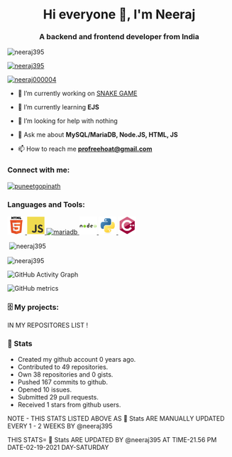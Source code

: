 <h1 align="center">Hi everyone 👋, I'm Neeraj </h1>
<h3 align="center">A backend and frontend developer from India</h3>

<p align="left"> <img src="https://komarev.com/ghpvc/?username=neeraj395&label=Profile%20views&color=0e75b6&style=flat" alt="neeraj395" /> </p>

<p align="left"> <a href="https://github.com/ryo-ma/github-profile-trophy"><img src="https://github-profile-trophy.vercel.app/?username=neeraj395" alt="neeraj395" /></a> </p>

<p align="left"> <a href="https://twitter.com/neeraj000004" target="blank"><img src="https://img.shields.io/twitter/follow/neeraj000004?logo=twitter&style=for-the-badge" alt="neeraj000004" /></a> </p>

- 🔭 I’m currently working on [SNAKE GAME](https://github.com/neeraj395/SNAKE-GAME)

- 🌱 I’m currently learning **EJS**

- 🤝 I’m looking for help with nothing 

- 💬 Ask me about **MySQL/MariaDB, Node.JS, HTML, JS**

- 📫 How to reach me **profreehoat@gmail.com**

<h3 align="left">Connect with me:</h3>
<p align="left">
<a href="https://twitter.com/Neeraj000004" target="blank"><img align="center" src="https://raw.githubusercontent.com/rahuldkjain/github-profile-readme-generator/master/src/images/icons/Social/twitter.svg" alt="puneetgopinath" height="30" width="40" /></a>
</p>

<h3 align="left">Languages and Tools:</h3>
<p align="left"> <a href="https://www.w3.org/html/" target="_blank"> <img src="https://raw.githubusercontent.com/devicons/devicon/master/icons/html5/html5-original-wordmark.svg" alt="html5" width="40" height="40"/> </a> <a href="https://developer.mozilla.org/en-US/docs/Web/JavaScript" target="_blank"> <img src="https://raw.githubusercontent.com/devicons/devicon/master/icons/javascript/javascript-original.svg" alt="javascript" width="40" height="40"/> </a> <a href="https://mariadb.org/" target="_blank"> <img src="https://www.vectorlogo.zone/logos/mariadb/mariadb-icon.svg" alt="mariadb" width="40" height="40"/> </a> <a href="https://nodejs.org" target="_blank"> <img src="https://raw.githubusercontent.com/devicons/devicon/master/icons/nodejs/nodejs-original-wordmark.svg" alt="nodejs" width="40" height="40"/> </a> <a href="https://www.python.org" target="_blank"> <img src="https://raw.githubusercontent.com/devicons/devicon/master/icons/python/python-original.svg" alt="python" width="40" height="40"/> </a> <a href="https://www.w3schools.com/cpp/" target="_blank"> <img src="https://raw.githubusercontent.com/devicons/devicon/master/icons/cplusplus/cplusplus-original.svg" alt="cplusplus" width="40" height="40"/> </a> </p>

<p>&nbsp;<img align="center" src="https://github-readme-stats.vercel.app/api?username=neeraj395&show_icons=true&locale=en&theme=dark" alt="neeraj395" /></p>

<p><img align="center" src="https://github-readme-streak-stats.herokuapp.com/?user=neeraj395&theme=dark" alt="neeraj395" /></p>

![GitHub Activity Graph](https://activity-graph.herokuapp.com/graph?username=neeraj395)

![GitHub metrics](https://metrics.lecoq.io/Neeraj395)


### 🗄 My projects:

IN MY REPOSITORES LIST !

### 🚀 Stats

- Created my github account  0  years ago.
- Contributed to 49 repositories.
- Own  38 repositories and  0 gists.
- Pushed  167  commits to github.
- Opened  10  issues.
- Submitted  29 pull requests.
- Received   1  stars from github users.

NOTE - THIS STATS LISTED ABOVE AS 🚀 Stats ARE MANUALLY UPDATED EVERY 1 - 2 WEEKS BY @neeraj395

THIS STATS= 🚀 Stats ARE UPDATED BY @neeraj395 AT
TIME-21.56 PM 
DATE-02-19-2021
DAY-SATURDAY 

<!-- Badges -->
[issueOpened]: https://cdn.jsdelivr.net/gh/Readme-Workflows/Readme-Icons@main/icons/octicons/IssueOpenedOld.svg
[issueClosed]: https://cdn.jsdelivr.net/gh/Readme-Workflows/Readme-Icons@main/icons/octicons/IssueClosedOld.svg

[prOpened]: https://cdn.jsdelivr.net/gh/Readme-Workflows/Readme-Icons@main/icons/octicons/PullRequestOpened.svg
[prClosed]: https://cdn.jsdelivr.net/gh/Readme-Workflows/Readme-Icons@main/icons/octicons/PullRequestClosed.svg
[prMerged]: https://cdn.jsdelivr.net/gh/Readme-Workflows/Readme-Icons@main/icons/octicons/PullRequestMerged.svg

[comment]: https://cdn.jsdelivr.net/gh/Readme-Workflows/Readme-Icons@main/icons/octicons/Comment.svg

[changesRequested]: https://cdn.jsdelivr.net/gh/Readme-Workflows/Readme-Icons@main/icons/octicons/RequestedChanges.svg
[approved]: https://cdn.jsdelivr.net/gh/Readme-Workflows/Readme-Icons@main/icons/octicons/ApprovedChanges.svg

[repoCreated]: https://cdn.jsdelivr.net/gh/Readme-Workflows/Readme-Icons@main/icons/octicons/Repository.svg
[release]: https://cdn.jsdelivr.net/gh/Readme-Workflows/Readme-Icons@main/icons/octicons/Release.svg
[star]: https://cdn.jsdelivr.net/gh/Readme-Workflows/Readme-Icons@main/icons/octicons/StarredRepository.svg
[wiki]: https://cdn.jsdelivr.net/gh/Readme-Workflows/Readme-Icons@main/icons/octicons/Wiki.svg
[fork]: https://cdn.jsdelivr.net/gh/Readme-Workflows/Readme-Icons@main/icons/octicons/ForkedRepository.svg
[people]: https://cdn.jsdelivr.net/gh/Readme-Workflows/Readme-Icons@main/icons/octicons/People.svg

<!--
**PuneetGopinath/PuneetGopinath** is a ✨ _special_ ✨ repository because its `README.md` (this file) appears on your GitHub profile.


- 💬 Ask me about ... JAVASCRIPT , PYTHON , C + , HTML 
- 📫 How to reach me: ...profreehoat@gmail.com
- ⚡ Fun fact: ...I AM A STUDENT 
-->

